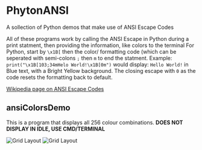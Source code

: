 # PhytonANSI
A sollection of Python demos that make use of ANSI Escape Codes

All of these programs work by calling the ANSI Escape in Python during a print statment, then providing the information, like colors to the terminal
For Python, start by `\x1B[` then the color/ formatting code (which can be seperated with semi-colons `;` then `m` to end the statment.
Example:
`print("\x1B[103;34mHelo World!\x1B[0m")`
would display: `Hello World!` in Blue text, with a Bright Yellow background. The closing escape with `0` as the code resets the formatting back to default.

[Wikipedia page on ANSI Escape Codes](https://en.wikipedia.org/wiki/ANSI_escape_code)

## ansiColorsDemo
This is a program that displays all 256 colour combinations.
**DOES NOT DISPLAY IN IDLE, USE CMD/TERMINAL**

![Grid Layout](https://github.com/DaChezePufz/PhytonANSI/tree/main/images/gridLayout.png?raw=true)
![Grid Layout](https://github.com/DaChezePufz/PhytonANSI/tree/main/images/listLayout.png?raw=true)